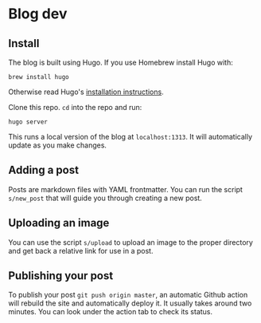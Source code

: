 # Blog dev

## Install

The blog is built using Hugo. If you use Homebrew install Hugo with:

```
brew install hugo
```

Otherwise read Hugo's [installation instructions](https://gohugo.io/getting-started/installing).

Clone this repo. `cd` into the repo and run:

```
hugo server
```

This runs a local version of the blog at `localhost:1313`. It will automatically update as you make changes.

## Adding a post

Posts are markdown files with YAML frontmatter. You can run the script `s/new_post` that will guide you through creating a new post.

## Uploading an image

You can use the script `s/upload` to upload an image to the proper directory and get back a relative link for use in a post.

## Publishing your post

To publish your post `git push origin master`, an automatic Github action will rebuild the site and automatically deploy it. It usually takes around two minutes. You can look under the action tab to check its status.
